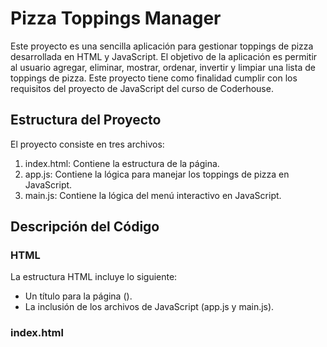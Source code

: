 # Pizza Toppings Manager

Este proyecto es una sencilla aplicación para gestionar toppings de pizza desarrollada en HTML y JavaScript. El objetivo de la aplicación es permitir al usuario agregar, eliminar, mostrar, ordenar, invertir y limpiar una lista de toppings de pizza. Este proyecto tiene como finalidad cumplir con los requisitos del proyecto de JavaScript del curso de Coderhouse.

## Estructura del Proyecto

El proyecto consiste en tres archivos:

1. index.html: Contiene la estructura de la página.
2. app.js: Contiene la lógica para manejar los toppings de pizza en JavaScript.
3. main.js: Contiene la lógica del menú interactivo en JavaScript.

## Descripción del Código

### HTML

La estructura HTML incluye lo siguiente:

- Un título para la página (<title>Pizza Toppings Manager</title>).
- La inclusión de los archivos de JavaScript (app.js y main.js).

### index.html